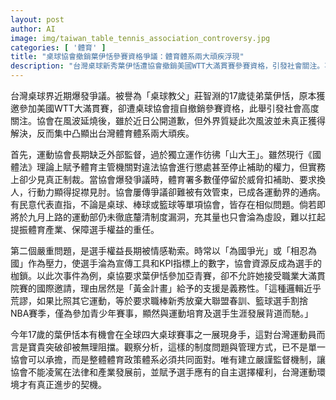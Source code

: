 ```yaml
---
layout: post
author: AI
image: img/taiwan_table_tennis_association_controversy.jpg
categories: [ '體育' ]
title: "桌球協會撤銷葉伊恬參賽資格爭議：體育體系兩大頑疾浮現"
description: "台灣桌球新秀葉伊恬遭協會撤銷美國WTT大滿貫賽參賽資格，引發社會關注。事件凸顯運動協會缺乏外部監督、選手長期遭情感勒索等兩大體系問題，反映台灣體育治理及選手權益保障的嚴重漏洞。"
---
```

台灣桌球界近期爆發爭議。被譽為「桌球教父」莊智淵的17歲徒弟葉伊恬，原本獲邀參加美國WTT大滿貫賽，卻遭桌球協會擅自撤銷參賽資格，此舉引發社會高度關注。協會在風波延燒後，雖於近日公開道歉，但外界質疑此次風波並未真正獲得解決，反而集中凸顯出台灣體育體系兩大頑疾。

首先，運動協會長期缺乏外部監督，過於獨立運作彷彿「山大王」。雖然現行《國體法》理論上賦予體育主管機關對違法協會進行懲處甚至停止補助的權力，但實務上卻少見真正制裁。當協會爆發爭議時，體育署多數僅停留於威脅扣補助、要求換人，行動力顯得捉襟見肘。協會屢傳爭議卻難被有效管束，已成各運動界的通病。有民意代表直指，不論是桌球、棒球或籃球等單項協會，皆存在相似問題。倘若即將於九月上路的運動部仍未徹底釐清制度漏洞，充其量也只會淪為虛設，難以扛起提振體育產業、保障選手權益的重任。

第二個嚴重問題，是選手權益長期被情感勒索。時常以「為國爭光」或「相忍為國」作為壓力，使選手淪為宣傳工具和KPI指標上的數字，協會資源反成為選手的枷鎖。以此次事件為例，桌協要求葉伊恬參加亞青賽，卻不允許她接受職業大滿貫院賽的國際邀請，理由居然是「黃金計畫」給予的支援是義務性。「這種邏輯近乎荒謬，如果比照其它運動，等於要求職棒新秀放棄大聯盟春訓、籃球選手割捨NBA賽季，僅為參加青少年賽事，顯然與運動培育及選手生涯發展背道而馳。」

今年17歲的葉伊恬本有機會在全球四大桌球賽事之一展現身手，這對台灣運動員而言是寶貴突破卻被無理阻擋。觀察分析，這樣的制度問題與管理方式，已不是單一協會可以承擔，而是整體體育政策體系必須共同面對。唯有建立嚴謹監督機制，讓協會不能凌駕在法律和產業發展前，並賦予選手應有的自主選擇權利，台灣運動環境才有真正進步的契機。
